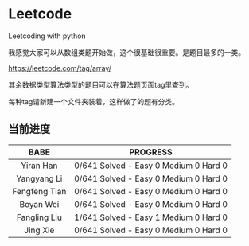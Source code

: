 # Leetcode
Leetcoding with python

我感觉大家可以从数组类题开始做，这个很基础很重要。是题目最多的一类。

https://leetcode.com/tag/array/

其余数据类型算法类型的题目可以在算法题页面tag里查到。

每种tag请新建一个文件夹装着，这样做了的题有分类。



## 当前进度

|     BABE      | PROGRESS                              |
| :-----------: | ------------------------------------- |
|   Yiran Han   | 0/641 Solved - Easy 0 Medium 0 Hard 0 |
|  Yangyang Li  | 0/641 Solved - Easy 0 Medium 0 Hard 0 |
| Fengfeng Tian | 0/641 Solved - Easy 0 Medium 0 Hard 0 |
|   Boyan Wei   | 0/641 Solved - Easy 0 Medium 0 Hard 0 |
| Fangling Liu  | 1/641 Solved - Easy 1 Medium 0 Hard 0 |
|   Jing Xie    | 0/641 Solved - Easy 0 Medium 0 Hard 0 |

